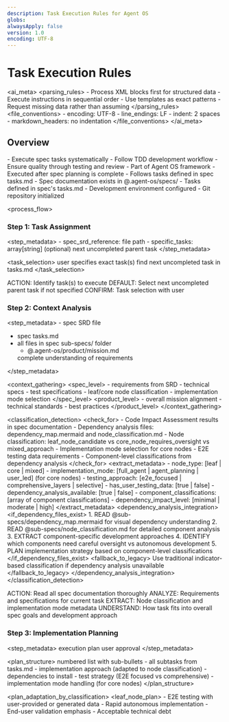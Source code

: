 ```yaml
---
description: Task Execution Rules for Agent OS
globs:
alwaysApply: false
version: 1.0
encoding: UTF-8
---
```


# Task Execution Rules

<ai_meta>
  <parsing_rules>
    - Process XML blocks first for structured data
    - Execute instructions in sequential order
    - Use templates as exact patterns
    - Request missing data rather than assuming
  </parsing_rules>
  <file_conventions>
    - encoding: UTF-8
    - line_endings: LF
    - indent: 2 spaces
    - markdown_headers: no indentation
  </file_conventions>
</ai_meta>

## Overview

<purpose>
  - Execute spec tasks systematically
  - Follow TDD development workflow
  - Ensure quality through testing and review
</purpose>

<context>
  - Part of Agent OS framework
  - Executed after spec planning is complete
  - Follows tasks defined in spec tasks.md
</context>

<prerequisites>
  - Spec documentation exists in @.agent-os/specs/
  - Tasks defined in spec's tasks.md
  - Development environment configured
  - Git repository initialized
</prerequisites>

<process_flow>

<step number="1" name="task_assignment">

### Step 1: Task Assignment

<step_metadata>
  <inputs>
    - spec_srd_reference: file path
    - specific_tasks: array[string] (optional)
  </inputs>
  <default>next uncompleted parent task</default>
</step_metadata>

<task_selection>
  <explicit>user specifies exact task(s)</explicit>
  <implicit>find next uncompleted task in tasks.md</implicit>
</task_selection>

<instructions>
  ACTION: Identify task(s) to execute
  DEFAULT: Select next uncompleted parent task if not specified
  CONFIRM: Task selection with user
</instructions>

</step>

<step number="2" name="context_analysis">

### Step 2: Context Analysis

<step_metadata>
  <reads>
    - spec SRD file
- spec tasks.md
- all files in spec sub-specs/ folder
    - @.agent-os/product/mission.md
  </reads>
  <purpose>complete understanding of requirements</purpose>
</step_metadata>

<context_gathering>
  <spec_level>
    - requirements from SRD
    - technical specs
    - test specifications
    - leaf/core node classification
    - implementation mode selection
  </spec_level>
  <product_level>
    - overall mission alignment
    - technical standards
    - best practices
  </product_level>
</context_gathering>

<classification_detection>
  <check_for>
    - Code Impact Assessment results in spec documentation
    - Dependency analysis files: dependency_map.mermaid and node_classification.md
    - Node classification: leaf_node_candidate vs core_node_requires_oversight vs mixed_approach
    - Implementation mode selection for core nodes
    - E2E testing data requirements
    - Component-level classifications from dependency analysis
  </check_for>
  <extract_metadata>
    - node_type: [leaf | core | mixed]
    - implementation_mode: [full_agent | agent_planning | user_led] (for core nodes)
    - testing_approach: [e2e_focused | comprehensive_layers | selective]
    - has_user_testing_data: [true | false]
    - dependency_analysis_available: [true | false]
    - component_classifications: [array of component classifications]
    - dependency_impact_level: [minimal | moderate | high]
  </extract_metadata>
  <dependency_analysis_integration>
    <if_dependency_files_exist>
      1. READ @sub-specs/dependency_map.mermaid for visual dependency understanding
      2. READ @sub-specs/node_classification.md for detailed component analysis
      3. EXTRACT component-specific development approaches
      4. IDENTIFY which components need careful oversight vs autonomous development
      5. PLAN implementation strategy based on component-level classifications
    </if_dependency_files_exist>
    <fallback_to_legacy>
      Use traditional indicator-based classification if dependency analysis unavailable
    </fallback_to_legacy>
  </dependency_analysis_integration>
</classification_detection>

<instructions>
  ACTION: Read all spec documentation thoroughly
  ANALYZE: Requirements and specifications for current task
  EXTRACT: Node classification and implementation mode metadata
  UNDERSTAND: How task fits into overall spec goals and development approach
</instructions>

</step>

<step number="3" name="implementation_planning">

### Step 3: Implementation Planning

<step_metadata>
  <creates>execution plan</creates>
  <requires>user approval</requires>
</step_metadata>

<plan_structure>
  <format>numbered list with sub-bullets</format>
  <includes>
    - all subtasks from tasks.md
    - implementation approach (adapted to node classification)
    - dependencies to install
    - test strategy (E2E focused vs comprehensive)
    - implementation mode handling (for core nodes)
  </includes>
</plan_structure>

<plan_adaptation_by_classification>
  <leaf_node_plan>
    <focus>
      - E2E testing with user-provided or generated data
      - Rapid autonomous implementation
      - End-user validation emphasis
      - Acceptable technical debt
    </focus>
    <template>
      ## Implementation Plan for [TASK_NAME] (Leaf Node - Autonomous)

      **Classification:** Leaf Node Candidate
      **Approach:** Autonomous AI-driven development with E2E focus

      1. **E2E Testing Setup**
         - [TESTING_DATA_SOURCE: user-provided or generated]
         - Create comprehensive E2E test scenarios
         - Set up user acceptance validation

      2. **Core Implementation**
         - [FEATURE_IMPLEMENTATION_STEPS]
         - Focus on working functionality over perfect architecture
         - Prioritize user-facing behavior

      3. **Integration & Validation**
         - [INTEGRATION_STEPS]
         - End-to-end testing verification
         - User acceptance testing

      **Dependencies to Install:**
      - [LIBRARY_NAME] - [PURPOSE]

      **Test Strategy:** E2E-focused with user validation
    </template>
  </leaf_node_plan>

  <core_node_plan>
    <full_agent_mode>
      <template>
        ## Implementation Plan for [TASK_NAME] (Core Node - Full Agent)

        **Classification:** Core Node Requires Oversight
        **Mode:** Full Agent Implementation with Review Points

        1. **Foundation & Testing**
           - Write comprehensive unit tests
           - Implement core architecture with careful design
           - Integration testing setup

        2. **E2E Testing Setup** 
           - [TESTING_DATA_SOURCE: user-provided or generated]
           - Create E2E test scenarios
           - Performance and security validation

        3. **Implementation & Review**
           - [DETAILED_IMPLEMENTATION_STEPS]
           - Multiple review checkpoints
           - Documentation and code review

        **Dependencies to Install:**
        - [LIBRARY_NAME] - [PURPOSE]

        **Test Strategy:** Comprehensive layer-by-layer + E2E
      </template>
    </full_agent_mode>

    <agent_planning_mode>
      <template>
        ## Implementation Plan for [TASK_NAME] (Core Node - Planning Mode)

        **Classification:** Core Node Requires Oversight  
        **Mode:** Agent Planning + User Implementation

        **I will provide:**
        - Detailed implementation plans and code examples
        - Test specifications and patterns
        - Architecture guidance and best practices
        - Code review after your implementation

        **You will implement:**
        - Copy/paste and adapt the provided code patterns
        - Execute the step-by-step implementation plan
        - Run tests and validation as guided

        **Plan Overview:**
        1. [STEP_1] - I'll provide detailed code examples
        2. [STEP_2] - You implement following the patterns
        3. [STEP_3] - I'll assist with testing and validation

        Would you like me to start with the detailed implementation plans and code examples?
      </template>
    </agent_planning_mode>

    <user_led_mode>
      <template>
        ## Implementation Plan for [TASK_NAME] (Core Node - User Led)

        **Classification:** Core Node Requires Oversight
        **Mode:** User-Led Implementation

        **I will provide:**
        - Testing framework setup
        - Validation criteria and acceptance tests
        - Final implementation review and validation

        **You will handle:**
        - All code implementation
        - Architecture decisions
        - Development approach

        **My role:**
        - Set up E2E testing framework with [TESTING_DATA_SOURCE]
        - Provide test specifications
        - Validate final implementation against requirements

        Ready to set up the testing framework for your implementation?
      </template>
    </user_led_mode>
  </core_node_plan>

  <mixed_approach_plan>
    <focus>
      - Selective development strategies based on component classification
      - Autonomous development for leaf components
      - Careful oversight for core components
      - Component-specific testing approaches
    </focus>
    <template>
      ## Implementation Plan for [TASK_NAME] (Mixed Approach - Component-Selective)

      **Classification:** Mixed Approach Required
      **Approach:** Selective development strategies based on dependency analysis

      Based on the dependency analysis in @sub-specs/node_classification.md:

      ### Leaf Components (Autonomous Development)
      - **[LEAF_COMPONENT_1]** - Rapid implementation with E2E focus
      - **[LEAF_COMPONENT_2]** - Autonomous development acceptable

      ### Core Components (Careful Oversight)
      - **[CORE_COMPONENT_1]** - Traditional TDD with review points
      - **[CORE_COMPONENT_2]** - Comprehensive testing required

      ### Business Logic Components (Standard Development)
      - **[BUSINESS_COMPONENT_1]** - Standard development approach
      - **[BUSINESS_COMPONENT_2]** - Integration testing focus

      ### Implementation Strategy

      1. **Phase 1: Core Components (Careful)**
         - [TESTING_DATA_SOURCE: user-provided or generated]
         - Write comprehensive unit tests for core components
         - Implement core architecture with review checkpoints
         - Ensure stability before proceeding

      2. **Phase 2: Business Logic (Standard)**
         - Implement business logic components with standard TDD
         - Integration testing between core and business layers
         - Validate interfaces and contracts

      3. **Phase 3: Leaf Components (Autonomous)**
         - Rapid implementation of leaf components
         - E2E testing focus for user-facing features
         - Acceptable technical debt for leaf nodes

      **Dependencies to Install:**
      - [LIBRARY_NAME] - [PURPOSE]

      **Test Strategy:** Selective - comprehensive for core, E2E for leaf
    </template>
  </mixed_approach_plan>
</plan_adaptation_by_classification>

<plan_selection_logic>
  IF node_type == "leaf":
    USE leaf_node_plan template
  ELIF node_type == "core" AND implementation_mode == "full_agent":
    USE core_node_plan.full_agent_mode template
  ELIF node_type == "core" AND implementation_mode == "agent_planning":
    USE core_node_plan.agent_planning_mode template
  ELIF node_type == "core" AND implementation_mode == "user_led":
    USE core_node_plan.user_led_mode template
  ELIF node_type == "mixed":
    USE mixed_approach_plan template
  ELSE:
    USE standard plan_template (fallback)
</plan_selection_logic>

<approval_request>
  I've prepared the above implementation plan based on the [NODE_CLASSIFICATION] and [IMPLEMENTATION_MODE].
  Please review and confirm before I proceed with execution.
</approval_request>

<instructions>
  ACTION: Create execution plan adapted to node classification and mode
  SELECT: Appropriate template based on extracted metadata
  DISPLAY: Plan to user for review
  WAIT: For explicit approval before proceeding
  BLOCK: Do not proceed without affirmative permission
</instructions>

</step>

<step number="4" name="development_server_check">

### Step 4: Check for Development Server

<step_metadata>
  <checks>running development server</checks>
  <prevents>port conflicts</prevents>
</step_metadata>

<server_check_flow>
  <if_running>
    ASK user to shut down
    WAIT for response
  </if_running>
  <if_not_running>
    PROCEED immediately
  </if_not_running>
</server_check_flow>

<user_prompt>
  A development server is currently running.
  Should I shut it down before proceeding? (yes/no)
</user_prompt>

<instructions>
  ACTION: Check for running local development server
  CONDITIONAL: Ask permission only if server is running
  PROCEED: Immediately if no server detected
</instructions>

</step>

<step number="5" name="git_branch_management">

### Step 5: Git Branch Management

<step_metadata>
  <manages>git branches</manages>
  <ensures>proper isolation</ensures>
</step_metadata>

<branch_naming>
  <source>spec folder name</source>
  <format>exclude date prefix</format>
  <example>
    - folder: 2025-03-15-password-reset
    - branch: password-reset
  </example>
</branch_naming>

<branch_logic>
  <case_a>
    <condition>current branch matches spec name</condition>
    <action>PROCEED immediately</action>
  </case_a>
  <case_b>
    <condition>current branch is main/staging/review</condition>
    <action>CREATE new branch and PROCEED</action>
  </case_b>
  <case_c>
    <condition>current branch is different feature</condition>
    <action>ASK permission to create new branch</action>
  </case_c>
</branch_logic>

<case_c_prompt>
  Current branch: [CURRENT_BRANCH]
  This spec needs branch: [SPEC_BRANCH]

  May I create a new branch for this spec? (yes/no)
</case_c_prompt>

<instructions>
  ACTION: Check current git branch
  EVALUATE: Which case applies
  EXECUTE: Appropriate branch action
  WAIT: Only for case C approval
</instructions>

</step>

<step number="6" name="development_execution">

### Step 6: Development Execution

<step_metadata>
  <follows>approved implementation plan</follows>
  <adheres_to>all spec standards</adheres_to>
</step_metadata>

<execution_standards>
  <follow_exactly>
    - approved implementation plan
    - spec specifications
    - @.agent-os/product/code-style.md
    - @.agent-os/product/dev-best-practices.md
  </follow_exactly>
  <approach>adapted based on node classification and mode</approach>
</execution_standards>

<execution_modes>
  <leaf_node_execution>
    <characteristics>
      - E2E-first testing approach
      - Rapid autonomous implementation
      - Focus on working functionality
      - Acceptable technical debt
      - Larger implementation chunks
    </characteristics>
    <workflow>
      1. Set up E2E tests with user data or generated mock data
      2. Implement features in larger, autonomous chunks
      3. Verify E2E functionality continuously
      4. Focus on user-facing behavior over perfect architecture
      5. Validate with user acceptance criteria
    </workflow>
  </leaf_node_execution>

  <core_node_full_agent>
    <characteristics>
      - Comprehensive layer-by-layer testing
      - Detailed step-by-step implementation
      - Multiple review checkpoints
      - High code quality standards
    </characteristics>
    <workflow>
      1. Write comprehensive unit tests first
      2. Implement core architecture with careful design
      3. Add integration tests at each layer
      4. Set up E2E tests with user data
      5. Performance and security validation
      6. Code review and documentation
    </workflow>
  </core_node_full_agent>

  <core_node_planning_mode>
    <characteristics>
      - Agent provides detailed plans and examples
      - User implements following patterns
      - Agent assists with testing and review
    </characteristics>
    <workflow>
      1. Generate detailed implementation plans
      2. Provide code examples and patterns
      3. Guide user through step-by-step implementation
      4. Assist with testing setup and validation
      5. Review user implementation and provide feedback
    </workflow>
  </core_node_planning_mode>

  <core_node_user_led>
    <characteristics>
      - User handles all implementation
      - Agent provides testing framework only
      - Agent validates final result
    </characteristics>
    <workflow>
      1. Set up testing framework and E2E tests
      2. Provide validation criteria and acceptance tests
      3. User implements independently
      4. Agent validates final implementation
      5. Assist with any testing or deployment issues
    </workflow>
  </core_node_user_led>

  <mixed_approach_execution>
    <characteristics>
      - Component-selective development strategies
      - Phase-based implementation (core → business → leaf)
      - Adaptive testing approach per component type
      - Risk-based development prioritization
    </characteristics>
    <workflow>
      1. Analyze dependency classification from @sub-specs/node_classification.md
      2. Phase 1: Implement core components with comprehensive testing
         - Write unit tests for core components
         - Careful implementation with review checkpoints
         - Integration testing for core interfaces
      3. Phase 2: Implement business logic components with standard approach
         - Standard TDD for business logic
         - Integration testing between layers
         - Validate component contracts
      4. Phase 3: Implement leaf components with autonomous approach
         - E2E testing focus for leaf components
         - Rapid implementation acceptable
         - User validation for end-user features
      5. Final integration testing across all component types
      6. System-wide E2E validation
    </workflow>
    <component_strategy>
      - Core components: Use core_node_full_agent workflow
      - Business components: Use traditional TDD workflow
      - Leaf components: Use leaf_node_execution workflow
    </component_strategy>
  </mixed_approach_execution>
</execution_modes>

<mode_selection_execution>
  IF node_type == "leaf":
    EXECUTE leaf_node_execution workflow
  ELIF node_type == "core" AND implementation_mode == "full_agent":
    EXECUTE core_node_full_agent workflow
  ELIF node_type == "core" AND implementation_mode == "agent_planning":
    EXECUTE core_node_planning_mode workflow
  ELIF node_type == "core" AND implementation_mode == "user_led":
    EXECUTE core_node_user_led workflow
  ELIF node_type == "mixed":
    EXECUTE mixed_approach_execution workflow
  ELSE:
    EXECUTE traditional TDD workflow (fallback)
</mode_selection_execution>

<traditional_tdd_workflow>
  1. Write failing tests first
  2. Implement minimal code to pass
  3. Refactor while keeping tests green
  4. Repeat for each feature
</traditional_tdd_workflow>

<instructions>
  ACTION: Execute development plan using mode-appropriate workflow
  SELECT: Execution mode based on node classification and implementation mode
  FOLLOW: All coding standards and specifications
  ADAPT: Testing and implementation approach based on classification
  MAINTAIN: Appropriate code quality level for node type
</instructions>

</step>

<step number="7" name="task_status_updates">

### Step 7: Task Status Updates

<step_metadata>
  <updates>tasks.md file</updates>
  <timing>immediately after completion</timing>
</step_metadata>

<update_format>
  <completed>- [x] Task description</completed>
  <incomplete>- [ ] Task description</incomplete>
  <blocked>
    - [ ] Task description
    ⚠️ Blocking issue: [DESCRIPTION]
  </blocked>
</update_format>

<blocking_criteria>
  <attempts>maximum 3 different approaches</attempts>
  <action>document blocking issue</action>
  <emoji>⚠️</emoji>
</blocking_criteria>

<instructions>
  ACTION: Update tasks.md after each task completion
  MARK: [x] for completed items immediately
  DOCUMENT: Blocking issues with ⚠️ emoji
  LIMIT: 3 attempts before marking as blocked
</instructions>

</step>

<step number="8" name="test_suite_verification">

### Step 8: Run All Tests

<step_metadata>
  <runs>entire test suite</runs>
  <ensures>no regressions</ensures>
</step_metadata>

<test_execution>
  <order>
    1. Verify new tests pass
    2. Run entire test suite
    3. Fix any failures
  </order>
  <requirement>100% pass rate</requirement>
</test_execution>

<failure_handling>
  <action>troubleshoot and fix</action>
  <priority>before proceeding</priority>
</failure_handling>

<instructions>
  ACTION: Run complete test suite
  VERIFY: All tests pass including new ones
  FIX: Any test failures before continuing
  BLOCK: Do not proceed with failing tests
</instructions>

</step>

<step number="9" name="git_workflow">

### Step 9: Git Workflow

<step_metadata>
  <creates>
    - git commit
    - github push
    - pull request
  </creates>
</step_metadata>

<commit_process>
  <commit>
    <message>descriptive summary of changes</message>
    <format>conventional commits if applicable</format>
  </commit>
  <push>
    <target>spec branch</target>
    <remote>origin</remote>
  </push>
  <pull_request>
    <title>descriptive PR title</title>
    <description>functionality recap</description>
  </pull_request>
</commit_process>

<pr_template>
  ## Summary

  [BRIEF_DESCRIPTION_OF_CHANGES]

  ## Changes Made

  - [CHANGE_1]
  - [CHANGE_2]

  ## Testing

  - [TEST_COVERAGE]
  - All tests passing ✓
</pr_template>

<instructions>
  ACTION: Commit all changes with descriptive message
  PUSH: To GitHub on spec branch
  CREATE: Pull request with detailed description
</instructions>

</step>

<step number="10" name="roadmap_progress_check">

### Step 10: Roadmap Progress Check

<step_metadata>
  <checks>@.agent-os/product/roadmap.md</checks>
  <updates>if spec completes roadmap item</updates>
</step_metadata>

<roadmap_criteria>
  <update_when>
    - spec fully implements roadmap feature
    - all related tasks completed
    - tests passing
  </update_when>
  <caution>only mark complete if absolutely certain</caution>
</roadmap_criteria>

<instructions>
  ACTION: Review roadmap.md for related items
  EVALUATE: If current spec completes roadmap goals
  UPDATE: Mark roadmap items complete if applicable
  VERIFY: Certainty before marking complete
</instructions>

</step>

<step number="11" name="completion_notification">

### Step 11: Task Completion Notification

<step_metadata>
  <plays>system sound</plays>
  <alerts>user of completion</alerts>
</step_metadata>

<notification_command>
  afplay /System/Library/Sounds/Glass.aiff
</notification_command>

<instructions>
  ACTION: Play completion sound
  PURPOSE: Alert user that task is complete
</instructions>

</step>

<step number="12" name="completion_summary">

### Step 12: Completion Summary

<step_metadata>
  <creates>summary message</creates>
  <format>structured with emojis</format>
</step_metadata>

<summary_template>
  ## ✅ What's been done

  1. **[FEATURE_1]** - [ONE_SENTENCE_DESCRIPTION]
  2. **[FEATURE_2]** - [ONE_SENTENCE_DESCRIPTION]

  ## ⚠️ Issues encountered

  [ONLY_IF_APPLICABLE]
  - **[ISSUE_1]** - [DESCRIPTION_AND_REASON]

  ## 👀 Ready to test in browser

  [ONLY_IF_APPLICABLE]
  1. [STEP_1_TO_TEST]
  2. [STEP_2_TO_TEST]

  ## 📦 Pull Request

  View PR: [GITHUB_PR_URL]
</summary_template>

<summary_sections>
  <required>
    - functionality recap
    - pull request info
  </required>
  <conditional>
    - issues encountered (if any)
    - testing instructions (if testable in browser)
  </conditional>
</summary_sections>

<instructions>
  ACTION: Create comprehensive summary
  INCLUDE: All required sections
  ADD: Conditional sections if applicable
  FORMAT: Use emoji headers for scannability
</instructions>

</step>

</process_flow>

## Development Standards

<standards>
  <code_style>
    <follow>@.agent-os/product/code-style.md</follow>
    <enforce>strictly</enforce>
  </code_style>
  <best_practices>
    <follow>@.agent-os/product/dev-best-practices.md</follow>
    <apply>all directives</apply>
  </best_practices>
  <testing>
    <coverage>comprehensive</coverage>
    <approach>test-driven development</approach>
  </testing>
  <documentation>
    <commits>clear and descriptive</commits>
    <pull_requests>detailed descriptions</pull_requests>
  </documentation>
</standards>

## Error Handling

<error_protocols>
  <blocking_issues>
    - document in tasks.md
    - mark with ⚠️ emoji
    - include in summary
  </blocking_issues>
  <test_failures>
    - fix before proceeding
    - never commit broken tests
  </test_failures>
  <technical_roadblocks>
    - attempt 3 approaches
    - document if unresolved
    - seek user input
  </technical_roadblocks>
</error_protocols>

<final_checklist>
  <verify>
    - [ ] Task implementation complete
    - [ ] All tests passing
    - [ ] tasks.md updated
    - [ ] Code committed and pushed
    - [ ] Pull request created
    - [ ] Roadmap checked/updated
    - [ ] Summary provided to user
  </verify>
</final_checklist>
